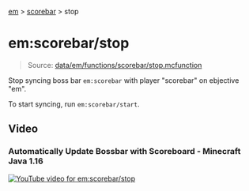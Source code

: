 [em](../../em.md) > [scorebar](../scorebar.md) > stop

# em:scorebar/stop

> Source: [data/em/functions/scorebar/stop.mcfunction](../../../data/em/functions/scorebar/stop.mcfunction)

Stop syncing boss bar `em:scorebar` with player "scorebar" on ebjective "em".

To start syncing, run `em:scorebar/start`.

## Video

### Automatically Update Bossbar with Scoreboard - Minecraft Java 1.16

[![YouTube video for em:scorebar/stop](https://i3.ytimg.com/vi/eLpItPL35C4/maxresdefault.jpg)](https://www.youtube.com/watch?v=eLpItPL35C4)
